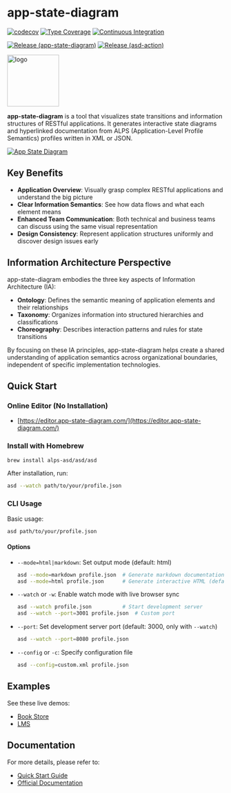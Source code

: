 # app-state-diagram

[![codecov](https://codecov.io/gh/alps-asd/app-state-diagram/branch/master/graph/badge.svg?token=FIVDUG18AZ)](https://codecov.io/gh/koriym/app-state-diagram)
[![Type Coverage](https://shepherd.dev/github/alps-asd/app-state-diagram/coverage.svg)](https://shepherd.dev/github/alps-asd/app-state-diagram)
[![Continuous Integration](https://github.com/alps-asd/app-state-diagram/actions/workflows/continuous-integration.yml/badge.svg)](https://github.com/alps-asd/app-state-diagram/actions/workflows/continuous-integration.yml)

[![Release (app-state-diagram)](https://github.com/alps-asd/app-state-diagram/actions/workflows/release-app-state-diagram.yml/badge.svg)](https://github.com/alps-asd/app-state-diagram/actions/workflows/release-app-state-diagram.yml)
[![Release (asd-action)](https://github.com/alps-asd/app-state-diagram/actions/workflows/release-asd-action.yml/badge.svg)](https://github.com/alps-asd/app-state-diagram/actions/workflows/release-asd-action.yml)

<img src="https://www.app-state-diagram.com/images/logo.png" width="120px" alt="logo">

**app-state-diagram** is a tool that visualizes state transitions and information structures of RESTful applications. It generates interactive state diagrams and hyperlinked documentation from ALPS (Application-Level Profile Semantics) profiles written in XML or JSON.

[![App State Diagram](https://www.app-state-diagram.com/app-state-diagram/bookstore/alps.svg)](https://www.app-state-diagram.com/app-state-diagram/bookstore/)

## Key Benefits

- **Application Overview**: Visually grasp complex RESTful applications and understand the big picture
- **Clear Information Semantics**: See how data flows and what each element means
- **Enhanced Team Communication**: Both technical and business teams can discuss using the same visual representation
- **Design Consistency**: Represent application structures uniformly and discover design issues early

## Information Architecture Perspective

app-state-diagram embodies the three key aspects of Information Architecture (IA):

- **Ontology**: Defines the semantic meaning of application elements and their relationships
- **Taxonomy**: Organizes information into structured hierarchies and classifications
- **Choreography**: Describes interaction patterns and rules for state transitions

By focusing on these IA principles, app-state-diagram helps create a shared understanding of application semantics across organizational boundaries, independent of specific implementation technologies.

## Quick Start

### Online Editor (No Installation)

- [https://editor.app-state-diagram.com/](https://editor.app-state-diagram.com/)

### Install with Homebrew
```bash
brew install alps-asd/asd/asd
```

After installation, run:
```bash
asd --watch path/to/your/profile.json
```

### CLI Usage

Basic usage:
```bash
asd path/to/your/profile.json
```

#### Options

- `--mode=html|markdown`: Set output mode (default: html)
  ```bash
  asd --mode=markdown profile.json  # Generate markdown documentation
  asd --mode=html profile.json      # Generate interactive HTML (default)
  ```

- `--watch` or `-w`: Enable watch mode with live browser sync
  ```bash
  asd --watch profile.json          # Start development server
  asd --watch --port=3001 profile.json  # Custom port
  ```

- `--port`: Set development server port (default: 3000, only with `--watch`)
  ```bash
  asd --watch --port=8080 profile.json
  ```

- `--config` or `-c`: Specify configuration file
  ```bash
  asd --config=custom.xml profile.json
  ```

## Examples

See these live demos:

- [Book Store](https://www.app-state-diagram.com/app-state-diagram/bookstore/)
- [LMS](https://www.app-state-diagram.com/app-state-diagram/lms/)

## Documentation

For more details, please refer to:
- [Quick Start Guide](https://www.app-state-diagram.com/manuals/1.0/en/quick-start.html)
- [Official Documentation](https://www.app-state-diagram.com/manuals/1.0/en/index.html)
